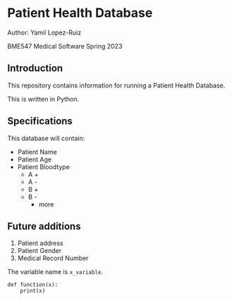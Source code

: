 # Patient Health Database

Author: Yamil Lopez-Ruiz

BME547 Medical Software Spring 2023

## Introduction
This repository contains information for running a Patient Health Database. 

This is written in Python. 

## Specifications
This database will contain:
* Patient Name
* Patient Age
* Patient Bloodtype
	- A +
	- A -
	- B +
	- B -
		* more
		
## Future additions
1. Patient address
1. Patient Gender
1. Medical Record Number

The variable name is `x_variable`. 


```
def function(x): 
	print(x)
```
